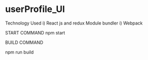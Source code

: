 # userProfile_UI

Technology Used
  i) React js and redux
Module bundler
  i) Webpack
  
  START COMMAND
    npm start
    
  BUILD COMMAND
   
   npm run build
  
